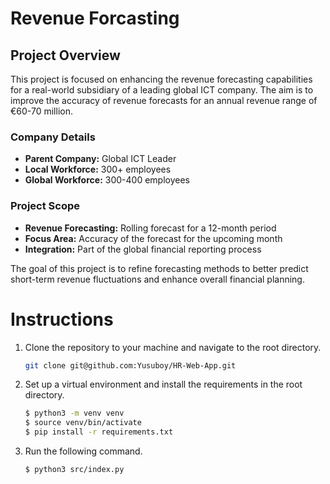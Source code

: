 # Revenue Forcasting
## Project Overview

This project is focused on enhancing the revenue forecasting capabilities for a real-world subsidiary of a leading global ICT company. The aim is to improve the accuracy of revenue forecasts for an annual revenue range of €60-70 million.

### Company Details
- **Parent Company:** Global ICT Leader
- **Local Workforce:** 300+ employees
- **Global Workforce:** 300-400 employees

### Project Scope
- **Revenue Forecasting:** Rolling forecast for a 12-month period
- **Focus Area:** Accuracy of the forecast for the upcoming month
- **Integration:** Part of the global financial reporting process

The goal of this project is to refine forecasting methods to better predict short-term revenue fluctuations and enhance overall financial planning.

# Instructions

1. Clone the repository to your machine and navigate to the root directory.
    ```bash
    git clone git@github.com:Yusuboy/HR-Web-App.git
    ```

2. Set up a virtual environment and install the requirements in the root directory.
    ```bash
    $ python3 -m venv venv
    $ source venv/bin/activate
    $ pip install -r requirements.txt
    ```

3. Run the following command.
    ```bash
    $ python3 src/index.py
    ```

